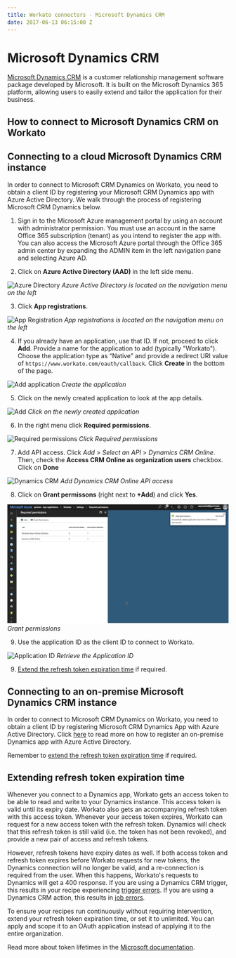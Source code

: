 ```yaml
---
title: Workato connectors - Microsoft Dynamics CRM
date: 2017-06-13 06:15:00 Z
---
```


# Microsoft Dynamics CRM
[Microsoft Dynamics CRM](https://dynamics.microsoft.com/en-us/) is a customer relationship management software package developed by Microsoft. It is built on the Microsoft Dynamics 365 platform, allowing users to easily extend and tailor the application for their business.

## How to connect to Microsoft Dynamics CRM on Workato

## Connecting to a cloud Microsoft Dynamics CRM instance
In order to connect to Microsoft CRM Dynamics on Workato, you need to obtain a client ID by registering your Microsoft CRM Dynamics app with Azure Active Directory. We walk through the process of registering Microsoft CRM Dynamics below.

1. Sign in to the Microsoft Azure management portal by using an account with administrator permission. You must use an account in the same Office 365 subscription (tenant) as you intend to register the app with. You can also access the Microsoft Azure portal through the Office 365 admin center by expanding the ADMIN item in the left navigation pane and selecting Azure AD.

2. Click on **Azure Active Directory (AAD)** in the left side menu.

![Azure Directory](/assets/images/connectors/microsoft-dynamics-CRM/azure-directory.png)
*Azure Active Directory is located on the navigation menu on the left*

3. Click **App registrations**.

![App Registration](/assets/images/connectors/microsoft-dynamics-CRM/app-registrations.png)
*App registrations is located on the navigation menu on the left*

4. If you already have an application, use that ID. If not, proceed to click **Add**. Provide a name for the application to add (typically "Workato"). Choose the application type as “Native” and provide a redirect URI value of `https://www.workato.com/oauth/callback`. Click **Create** in the bottom of the page.

![Add application](/assets/images/connectors/microsoft-dynamics-CRM/add.gif)
*Create the application*

5. Click on the newly created application to look at the app details.

![Add](/assets/images/connectors/microsoft-dynamics-CRM/click-on-app.png)
*Click on the newly created application*

6. In the right menu click **Required permissions**.

![Required permissions](/assets/images/connectors/microsoft-dynamics-CRM/permission.png)
*Click Required permissions*

7. Add API access. Click *Add* > *Select an API* > *Dynamics CRM Online*. Then, check the **Access CRM Online as organization users** checkbox. Click on **Done**

![Dynamics CRM](/assets/images/connectors/microsoft-dynamics-CRM/dynamics.gif)
*Add Dynamics CRM Online API access*

8. Click on **Grant permissons** (right next to **+Add**) and click **Yes**.

![Grant permissions](/assets/images/connectors/microsoft-dynamics-CRM/grant-permissions.png)
*Grant permissions*

9. Use the application ID as the client ID to connect to Workato.

![Application ID](/assets/images/connectors/microsoft-dynamics-CRM/application.png)
*Retrieve the Application ID*

9. [Extend the refresh token expiration time](#extending-refresh-token-expiration-time) if required.

## Connecting to an on-premise Microsoft Dynamics CRM instance
In order to connect to Microsoft CRM Dynamics on Workato, you need to obtain a client ID by registering Microsoft CRM Dynamics App with Azure Active Directory. Click [here](https://technet.microsoft.com/itpro/powershell/windows/adfs/add-adfsclient) to read more on how to register an on-premise Dynamics app with Azure Active Directory.

Remember to [extend the refresh token expiration time](#extending-refresh-token-expiration-time) if required.

## Extending refresh token expiration time
Whenever you connect to a Dynamics app, Workato gets an access token to be able to read and write to your Dynamics instance. This access token is valid until its expiry date. Workato also gets an accompanying refresh token with this access token. Whenever your access token expires, Workato can request for a new access token with the refresh token. Dynamics will check that this refresh token is still valid (i.e. the token has not been revoked), and provide a new pair of access and refresh tokens.

However, refresh tokens have expiry dates as well. If both access token and refresh token expires before Workato requests for new tokens, the Dynamics connection will no longer be valid, and a re-connection is required from the user. When this happens, Workato's requests to Dynamics will get a 400 response. If you are using a Dynamics CRM trigger, this results in your recipe experiencing [trigger errors](/recipes/error-notifications.md#trigger-errors). If you are using a Dynamics CRM action, this results in [job errors](/recipes/error-notifications.md#action-errors).

To ensure your recipes run continuously without requiring intervention, extend your refresh token expiration time, or set it to unlimited. You can apply and scope it to an OAuth application instead of applying it to the entire organization.

Read more about token lifetimes in the [Microsoft documentation](https://docs.microsoft.com/en-us/azure/active-directory/active-directory-configurable-token-lifetimes).
